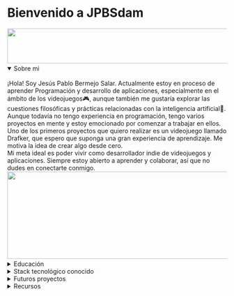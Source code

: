 # Bienvenido a JPBSdam
<img src="https://i.giphy.com/media/v1.Y2lkPTc5MGI3NjExNGg5dGNzejM5aDVoZGU3dXJxajIxZXJuZzI1YmNhbzZheHkybHFtcCZlcD12MV9pbnRlcm5hbF9naWZfYnlfaWQmY3Q9Zw/Hh9sPYeSWhAUx6NDBM/giphy.gif" width="1500" height="80" />

<details open>
    <br>
    <summary>Sobre mi</summary>
    ¡Hola! Soy Jesús Pablo Bermejo Salar. Actualmente estoy en proceso de aprender Programación y desarrollo de aplicaciones, especialmente en el ámbito de los videojuegos🎮, aunque también me gustaría explorar las cuestiones filosóficas y prácticas relacionadas con la inteligencia artificial🤖. Aunque todavía no tengo experiencia en programación, tengo varios proyectos en mente y estoy emocionado por comenzar a trabajar en ellos.<br>
    Uno de los primeros proyectos que quiero realizar es un videojuego llamado Drafker, que espero que suponga una gran experiencia de aprendizaje. Me motiva la idea de crear algo desde cero.<br>
    Mi meta ideal es poder vivir como desarrollador indie de videojuegos y aplicaciones. Siempre estoy abierto a aprender y colaborar, así que no dudes en conectarte conmigo.

<img src="https://github.com/user-attachments/assets/6d10f2bb-8eb2-4da0-9019-c281b81a9756" width="1500" height="200" />
</details>

<details>
    <br>
    <summary>Educación</summary>

- Licenciado en Filosofia, [Universidad de Murcia](https://www.um.es/).
- Master de educación, [Universidad de Murcia](https://www.um.es/).
- [Ciclo formativo de grado superior desarrollo de aplicaciones multiplataforma](https://www.boe.es/diario_boe/txt.php?id=BOE-A-2023-13221) (en curso), [CIFPD La Conservera](https://sites.google.com/view/fplaconservera).<br>
    - Sistemas informáticos. 0483.
    - Bases de datos. 0484.
    - Programación. 0485.
    - Lenguajes de marcas y sistemas de gestión de información. 0373.
    - Entornos de desarrollo. 0487.
  <br> [Asignaturas transversales.](https://www.boe.es/buscar/doc.php?id=BOE-A-2023-16889)
    - Digitalización aplicada al sistema productivo. 1665.
    - Itinerario personal para la empleabilidad I. 1709.
    - Inglés Profesional. 0179.
</details>

<details>
    <br>
    <summary>Stack tecnológico conocido</summary>

| Lenguajes de programación | Lenguajes de Marcas | Bases de datos | Entornos de desarrollo | Game Engines | Otros |
|---------------------------|---------------------|----------------|------------------------|--------------|-------|
| <img src="https://raw.githubusercontent.com/tandpfun/skill-icons/65dea6c4eaca7da319e552c09f4cf5a9a8dab2c8/icons/Python-Light.svg" width="40" height="40" /> <br> Python | <img src="https://raw.githubusercontent.com/tandpfun/skill-icons/65dea6c4eaca7da319e552c09f4cf5a9a8dab2c8/icons/Markdown-Light.svg" width="40" height="40" /> <br> Markdown | <img src="https://raw.githubusercontent.com/tandpfun/skill-icons/65dea6c4eaca7da319e552c09f4cf5a9a8dab2c8/icons/MySQL-Light.svg" width="40" height="40" /> <br> MySQL | <img src="https://raw.githubusercontent.com/tandpfun/skill-icons/65dea6c4eaca7da319e552c09f4cf5a9a8dab2c8/icons/VSCode-Light.svg" width="40" height="40" /> <br> VScode | <img src="https://raw.githubusercontent.com/tandpfun/skill-icons/65dea6c4eaca7da319e552c09f4cf5a9a8dab2c8/icons/Godot-Dark.svg" width="40" height="40" /> <br> Godot | <img src="https://raw.githubusercontent.com/tandpfun/skill-icons/65dea6c4eaca7da319e552c09f4cf5a9a8dab2c8/icons/Git.svg" width="40" height="40" /> <br> Git |
| <img src="https://raw.githubusercontent.com/tandpfun/skill-icons/65dea6c4eaca7da319e552c09f4cf5a9a8dab2c8/icons/Java-Light.svg" width="40" height="40" /> <br> Java | <img src="https://raw.githubusercontent.com/tandpfun/skill-icons/65dea6c4eaca7da319e552c09f4cf5a9a8dab2c8/icons/HTML.svg" width="40" height="40" /> <br> HTML | <img src="https://raw.githubusercontent.com/tandpfun/skill-icons/65dea6c4eaca7da319e552c09f4cf5a9a8dab2c8/icons/MongoDB.svg" width="40" height="40" /> <br> MongoDB | <img src="https://banner2.cleanpng.com/20180416/dye/avfpmprre.webp" width="40" height="40" /> <br> Intellij IDEA | <img src="https://raw.githubusercontent.com/tandpfun/skill-icons/65dea6c4eaca7da319e552c09f4cf5a9a8dab2c8/icons/UnrealEngine.svg" width="40" height="40" /> <br> Unreal Engine | <img src="https://raw.githubusercontent.com/tandpfun/skill-icons/65dea6c4eaca7da319e552c09f4cf5a9a8dab2c8/icons/Github-Light.svg" width="40" height="40" /> <br> Github |
| <img src="https://raw.githubusercontent.com/tandpfun/skill-icons/65dea6c4eaca7da319e552c09f4cf5a9a8dab2c8/icons/JavaScript.svg" width="40" height="40" /> <br> Javascript | <img src="https://raw.githubusercontent.com/tandpfun/skill-icons/65dea6c4eaca7da319e552c09f4cf5a9a8dab2c8/icons/CSS.svg" width="40" height="40" /> <br> CSS | <img src="https://raw.githubusercontent.com/tandpfun/skill-icons/65dea6c4eaca7da319e552c09f4cf5a9a8dab2c8/icons/PostgreSQL-Light.svg" width="40" height="40" /> <br> postgreSQL | <img src="https://upload.wikimedia.org/wikipedia/commons/thumb/9/98/Apache_NetBeans_Logo.svg/666px-Apache_NetBeans_Logo.svg.png?20180920122700" width="40" height="40" /> <br> Netbeans | <img src="https://raw.githubusercontent.com/tandpfun/skill-icons/65dea6c4eaca7da319e552c09f4cf5a9a8dab2c8/icons/Unity-Light.svg" width="40" height="40" /> <br> Unity | <img src="https://raw.githubusercontent.com/tandpfun/skill-icons/65dea6c4eaca7da319e552c09f4cf5a9a8dab2c8/icons/Illustrator.svg" width="40" height="40" /> <br> Inteligencia Artificial |
</details>

<details>
<br>
    <summary>Futuros proyectos</summary>
De momento este es mi roadmap de desarrollo de proyectos de videojuegos para ir trabajando mientras aprendo a programar con el ciclo formativo.

<ol>
  <li>Drafker (variante de poker para moviles)</li>
  <li>Roommates (juego de tareas semicooperativo)</li>
  <li>Adventures in dragon valley (RPG semicooperativo)</li>
</ol>
<img src="https://i.imgur.com/nVNqv7w.jpeg" width="300" height="200" />
</details>

<details>
<br>
    <summary>Recursos</summary>
        Enlaces y recursos utilizados para crear el perfil:
    <br><br>

- https://giphy.com/gifs/justin-purple-confetti-Hh9sPYeSWhAUx6NDBM agradecimientos a justin.
- https://sites.google.com/view/fplaconservera
- https://www.um.es/
- https://www.boe.es/diario_boe/txt.php?id=BOE-A-2023-13221
- https://www.boe.es/buscar/doc.php?id=BOE-A-2023-16889
- https://pixabay.com/es/photos/tecnolog%C3%ADa-computadora-c%C3%B3digo-1283624/ agradecimientos a pexels.
- https://emojipedia.org/es/robot
- https://www.cleanpng.com/png-intellij-idea-integrated-development-environment-c-1207590/
- https://github.com/tandpfun/skill-icons/blob/main/icons/MongoDB.svg
- https://commons.wikimedia.org/wiki/File:Apache_NetBeans_Logo.svg
    
</details>
